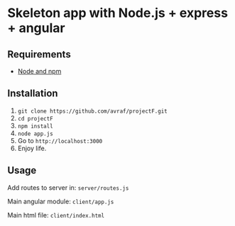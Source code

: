 # Skeleton app with Node.js + express + angular

## Requirements

- [Node and npm](http://nodejs.org)

## Installation

1. `git clone https://github.com/avraf/projectF.git`
2. `cd projectF`
3. `npm install`
3. `node app.js`
4. Go to `http://localhost:3000`
5. Enjoy life.

## Usage

Add routes to server in: `server/routes.js`

Main angular module: `client/app.js`

Main html file: `client/index.html`


